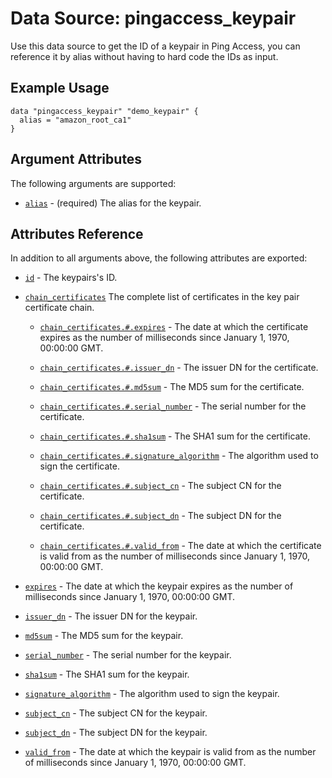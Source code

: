 # Data Source: pingaccess_keypair

Use this data source to get the ID of a keypair in Ping Access, you can reference it by alias without having to hard code the IDs as input.

## Example Usage
```hcl
data "pingaccess_keypair" "demo_keypair" {
  alias = "amazon_root_ca1"
}
```
## Argument Attributes
The following arguments are supported:

- [`alias`](#alias) - (required) The alias for the keypair.

## Attributes Reference

In addition to all arguments above, the following attributes are exported:

- [`id`](#id) - The keypairs's ID.

- [`chain_certificates`](#chain_certificates) The complete list of certificates in the key pair certificate chain.

    - [`chain_certificates.#.expires`](#chain_certificates-expires) - The date at which the certificate expires as the number of milliseconds since January 1, 1970, 00:00:00 GMT.

    - [`chain_certificates.#.issuer_dn`](#chain_certificates-issuer_dn) - The issuer DN for the certificate.

    - [`chain_certificates.#.md5sum`](#chain_certificates-md5sum) - The MD5 sum for the certificate.

    - [`chain_certificates.#.serial_number`](#chain_certificates-serial_number) - The serial number for the certificate.

    - [`chain_certificates.#.sha1sum`](#chain_certificates-sha1sum) - The SHA1 sum for the certificate.

    - [`chain_certificates.#.signature_algorithm`](#chain_certificates-signature_algorithm) -  The algorithm used to sign the certificate.

    - [`chain_certificates.#.subject_cn`](#chain_certificates-subject_cn) - The subject CN for the certificate.

    - [`chain_certificates.#.subject_dn`](#chain_certificates-subject_dn) - The subject DN for the certificate.

    - [`chain_certificates.#.valid_from`](#chain_certificates-valid_from) - The date at which the certificate is valid from as the number of milliseconds since January 1, 1970, 00:00:00 GMT.

- [`expires`](#expires) - The date at which the keypair expires as the number of milliseconds since January 1, 1970, 00:00:00 GMT.

- [`issuer_dn`](#issuer_dn) - The issuer DN for the keypair.

- [`md5sum`](#md5sum) - The MD5 sum for the keypair.

- [`serial_number`](#serial_number) - The serial number for the keypair.

- [`sha1sum`](#sha1sum) - The SHA1 sum for the keypair.

- [`signature_algorithm`](#signature_algorithm) -  The algorithm used to sign the keypair.

- [`subject_cn`](#subject_cn) - The subject CN for the keypair.

- [`subject_dn`](#subject_dn) - The subject DN for the keypair.

- [`valid_from`](#valid_from) - The date at which the keypair is valid from as the number of milliseconds since January 1, 1970, 00:00:00 GMT.
